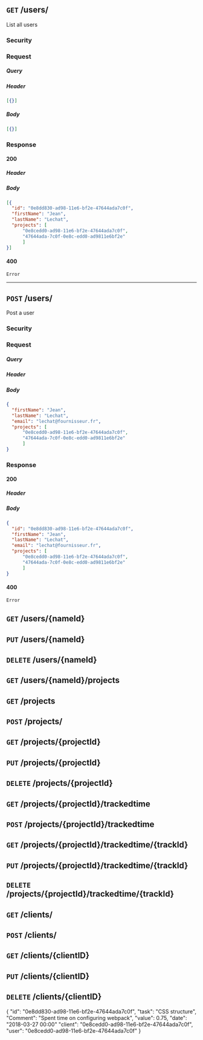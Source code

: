 ## `GET` /users/ ##

List all users

### Security ###

### Request ###

##### Query #####

##### Header #####

``` json
[{}]
```

##### Body #####

``` json
[{}]
```

### Response ###

#### 200 ####

##### Header #####

##### Body #####

``` json
[{
  "id": "0e8dd830-ad98-11e6-bf2e-47644ada7c0f",
  "firstName": "Jean",
  "lastName": "Lechat",
  "projects": [
      "0e8cedd0-ad98-11e6-bf2e-47644ada7c0f",
      "47644ada-7c0f-0e8c-edd0-ad9811e6bf2e"
      ]
}]
```

#### 400 ####

`Error`

--- 


## `POST` /users/ ##

Post a user

### Security ###

### Request ###

##### Query #####

##### Header #####

##### Body #####

``` json
{
  "firstName": "Jean",
  "lastName": "Lechat",
  "email": "lechat@fournisseur.fr",
  "projects": [
      "0e8cedd0-ad98-11e6-bf2e-47644ada7c0f",
      "47644ada-7c0f-0e8c-edd0-ad9811e6bf2e"
      ]
}
```

### Response ###

#### 200 ####

##### Header #####

##### Body #####

``` json
{
  "id": "0e8dd830-ad98-11e6-bf2e-47644ada7c0f",
  "firstName": "Jean",
  "lastName": "Lechat",
  "email": "lechat@fournisseur.fr",
  "projects": [
      "0e8cedd0-ad98-11e6-bf2e-47644ada7c0f",
      "47644ada-7c0f-0e8c-edd0-ad9811e6bf2e"
      ]
}
```

#### 400 ####

`Error`



## `GET` /users/{nameId} ##

## `PUT` /users/{nameId} ##

## `DELETE` /users/{nameId} ##

## `GET` /users/{nameId}/projects ##

## `GET` /projects ##

## `POST` /projects/ ##

## `GET` /projects/{projectId} ##

## `PUT` /projects/{projectId} ##

## `DELETE` /projects/{projectId} ##

## `GET` /projects/{projectId}/trackedtime ##

## `POST` /projects/{projectId}/trackedtime ##

## `GET` /projects/{projectId}/trackedtime/{trackId} ##

## `PUT` /projects/{projectId}/trackedtime/{trackId} ##

## `DELETE` /projects/{projectId}/trackedtime/{trackId} ##

## `GET` /clients/ ##

## `POST` /clients/ ##

## `GET` /clients/{clientID} ##

## `PUT` /clients/{clientID} ##

## `DELETE` /clients/{clientID} ##


{
  "id": "0e8dd830-ad98-11e6-bf2e-47644ada7c0f",
  "task": "CSS structure",
  "Comment": "Spent time on configuring webpack",
  "value": 0.75,
  "date": "2018-03-27 00:00"
  "client": "0e8cedd0-ad98-11e6-bf2e-47644ada7c0f",
  "user": "0e8cedd0-ad98-11e6-bf2e-47644ada7c0f" 
}
